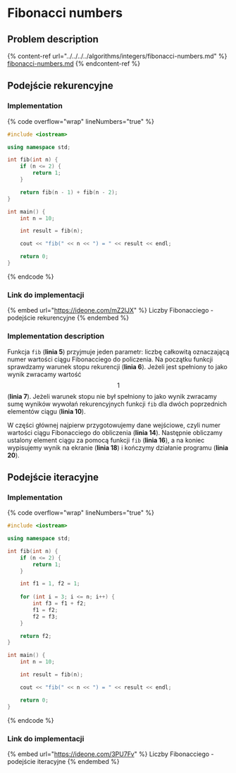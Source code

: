 # Fibonacci numbers

## Problem description

{% content-ref url="../../../../algorithms/integers/fibonacci-numbers.md" %}
[fibonacci-numbers.md](../../../../algorithms/integers/fibonacci-numbers.md)
{% endcontent-ref %}

## Podejście rekurencyjne

### Implementation

{% code overflow="wrap" lineNumbers="true" %}
```cpp
#include <iostream>

using namespace std;

int fib(int n) {
    if (n <= 2) {
        return 1;
    }

    return fib(n - 1) + fib(n - 2);
}

int main() {
    int n = 10;

    int result = fib(n);

    cout << "fib(" << n << ") = " << result << endl;

    return 0;
}
```
{% endcode %}

### Link do implementacji

{% embed url="https://ideone.com/mZ2lJX" %}
Liczby Fibonacciego - podejście rekurencyjne
{% endembed %}

### Implementation description

Funkcja `fib` (**linia 5**) przyjmuje jeden parametr: liczbę całkowitą oznaczającą numer wartości ciągu Fibonacciego do policzenia. Na początku funkcji sprawdzamy warunek stopu rekurencji (**linia 6**). Jeżeli jest spełniony to jako wynik zwracamy wartość $$1$$ (**linia 7**). Jeżeli warunek stopu nie był spełniony to jako wynik zwracamy sumę wyników wywołań rekurencyjnych funkcji `fib` dla dwóch poprzednich elementów ciągu (**linia 10**).

W części głównej najpierw przygotowujemy dane wejściowe, czyli numer wartości ciągu Fibonacciego do obliczenia (**linia 14**). Następnie obliczamy ustalony element ciągu za pomocą funkcji `fib` (**linia 16**), a na koniec wypisujemy wynik na ekranie (**linia 18**) i kończymy działanie programu (**linia 20**).

## Podejście iteracyjne

### Implementation

{% code overflow="wrap" lineNumbers="true" %}
```cpp
#include <iostream>

using namespace std;

int fib(int n) {
    if (n <= 2) {
        return 1;
    }

    int f1 = 1, f2 = 1;
    
    for (int i = 3; i <= n; i++) {
        int f3 = f1 + f2;
        f1 = f2;
        f2 = f3;
    }

    return f2;
}

int main() {
    int n = 10;

    int result = fib(n);

    cout << "fib(" << n << ") = " << result << endl;

    return 0;
}
```
{% endcode %}

### Link do implementacji

{% embed url="https://ideone.com/3PU7Fv" %}
Liczby Fibonacciego - podejście iteracyjne
{% endembed %}
